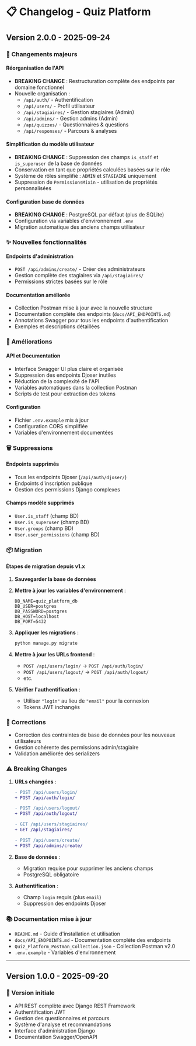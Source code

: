 # 📋 Changelog - Quiz Platform

## Version 2.0.0 - 2025-09-24

### 🚀 Changements majeurs

#### Réorganisation de l'API
- **BREAKING CHANGE** : Restructuration complète des endpoints par domaine fonctionnel
- Nouvelle organisation :
  - `/api/auth/` - Authentification
  - `/api/users/` - Profil utilisateur
  - `/api/stagiaires/` - Gestion stagiaires (Admin)
  - `/api/admins/` - Gestion admins (Admin)
  - `/api/quizzes/` - Questionnaires & questions
  - `/api/responses/` - Parcours & analyses

#### Simplification du modèle utilisateur
- **BREAKING CHANGE** : Suppression des champs `is_staff` et `is_superuser` de la base de données
- Conservation en tant que propriétés calculées basées sur le rôle
- Système de rôles simplifié : `ADMIN` et `STAGIAIRE` uniquement
- Suppression de `PermissionsMixin` - utilisation de propriétés personnalisées

#### Configuration base de données
- **BREAKING CHANGE** : PostgreSQL par défaut (plus de SQLite)
- Configuration via variables d'environnement `.env`
- Migration automatique des anciens champs utilisateur

### ✨ Nouvelles fonctionnalités

#### Endpoints d'administration
- `POST /api/admins/create/` - Créer des administrateurs
- Gestion complète des stagiaires via `/api/stagiaires/`
- Permissions strictes basées sur le rôle

#### Documentation améliorée
- Collection Postman mise à jour avec la nouvelle structure
- Documentation complète des endpoints (`docs/API_ENDPOINTS.md`)
- Annotations Swagger pour tous les endpoints d'authentification
- Exemples et descriptions détaillées

### 🔧 Améliorations

#### API et Documentation
- Interface Swagger UI plus claire et organisée
- Suppression des endpoints Djoser inutiles
- Réduction de la complexité de l'API
- Variables automatiques dans la collection Postman
- Scripts de test pour extraction des tokens

#### Configuration
- Fichier `.env.example` mis à jour
- Configuration CORS simplifiée
- Variables d'environnement documentées

### 🗑️ Suppressions

#### Endpoints supprimés
- Tous les endpoints Djoser (`/api/auth/djoser/`)
- Endpoints d'inscription publique
- Gestion des permissions Django complexes

#### Champs modèle supprimés
- `User.is_staff` (champ BD)
- `User.is_superuser` (champ BD)
- `User.groups` (champ BD)
- `User.user_permissions` (champ BD)

### 📦 Migration

#### Étapes de migration depuis v1.x
1. **Sauvegarder la base de données**
2. **Mettre à jour les variables d'environnement** :
   ```env
   DB_NAME=quiz_platform_db
   DB_USER=postgres
   DB_PASSWORD=postgres
   DB_HOST=localhost
   DB_PORT=5432
   ```
3. **Appliquer les migrations** :
   ```bash
   python manage.py migrate
   ```
4. **Mettre à jour les URLs frontend** :
   - `POST /api/users/login/` → `POST /api/auth/login/`
   - `POST /api/users/logout/` → `POST /api/auth/logout/`
   - etc.

5. **Vérifier l'authentification** :
   - Utiliser `"login"` au lieu de `"email"` pour la connexion
   - Tokens JWT inchangés

### 🐛 Corrections
- Correction des contraintes de base de données pour les nouveaux utilisateurs
- Gestion cohérente des permissions admin/stagiaire
- Validation améliorée des serializers

### ⚠️ Breaking Changes

1. **URLs changées** :
   ```diff
   - POST /api/users/login/
   + POST /api/auth/login/

   - POST /api/users/logout/
   + POST /api/auth/logout/

   - GET /api/users/stagiaires/
   + GET /api/stagiaires/

   - POST /api/users/create/
   + POST /api/admins/create/
   ```

2. **Base de données** :
   - Migration requise pour supprimer les anciens champs
   - PostgreSQL obligatoire

3. **Authentification** :
   - Champ `login` requis (plus `email`)
   - Suppression des endpoints Djoser

### 📚 Documentation mise à jour

- `README.md` - Guide d'installation et utilisation
- `docs/API_ENDPOINTS.md` - Documentation complète des endpoints
- `Quiz_Platform_Postman_Collection.json` - Collection Postman v2.0
- `.env.example` - Variables d'environnement

---

## Version 1.0.0 - 2025-09-20

### 🎯 Version initiale
- API REST complète avec Django REST Framework
- Authentification JWT
- Gestion des questionnaires et parcours
- Système d'analyse et recommandations
- Interface d'administration Django
- Documentation Swagger/OpenAPI